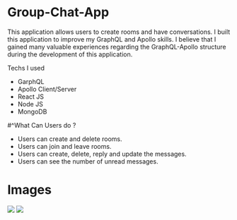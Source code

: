 # Group-Chat-App
This application allows users to create rooms and have conversations. I built this application to improve my GraphQL and Apollo skills. I believe that I gained many valuable experiences regarding the GraphQL-Apollo structure during the development of this application.

Techs I used

* GarphQL
* Apollo Client/Server
* React JS
* Node JS
* MongoDB


#^What Can Users do ? 

* Users can create and delete rooms.
* Users can join and leave rooms.
* Users can create, delete, reply and update the messages.
* Users can see the number of unread messages.


# Images

<img src="https://user-images.githubusercontent.com/56139934/115691910-c4445d00-a35e-11eb-911a-47f1329e4e35.PNG"  > 
<img src="https://user-images.githubusercontent.com/56139934/115691969-d3c3a600-a35e-11eb-98e9-ca4441ec04d4.png" > 

